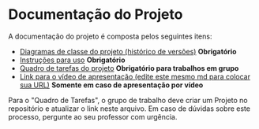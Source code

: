 # Documentação do Projeto

A documentação do projeto é composta pelos seguintes itens: 
 - [Diagramas de classe do projeto (histórico de versões)](/docs/diagramas/) **Obrigatório**
 - [Instruções para uso](/docs/instrucoes.md) **Obrigatório**
 - [Quadro de tarefas do projeto]([https://github.com/orgs/DisciplinasProgramacao/projects/204]) **Obrigatório para trabalhos em grupo**
 - [Link para o vídeo de apresentação (edite este mesmo md para colocar sua URL)](http://insira.aqui.sua.URL) **Somente em caso de apresentação por vídeo**

Para o "Quadro de Tarefas", o grupo de trabalho deve criar um Projeto no repositório e atualizar o link neste arquivo. Em caso de dúvidas sobre este processo, pergunte ao seu professor com urgência.

